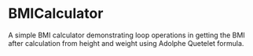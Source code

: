 # BMICalculator
A simple BMI calculator demonstrating loop operations in getting the BMI after calculation from height 
and weight using Adolphe Quetelet formula.
